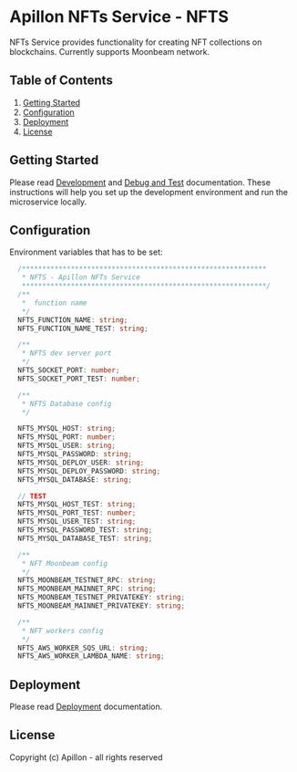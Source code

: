 # Apillon NFTs Service - NFTS

NFTs Service provides functionality for creating NFT collections on blockchains. Currently supports Moonbeam network.

## Table of Contents

1. [Getting Started](#getting-started)
2. [Configuration](#configuration)
3. [Deployment](#deployment)
4. [License](#license)

## Getting Started

Please read [Development](../../docs/development.md) and [Debug and Test](../../docs/debug-and-test.md) documentation. These instructions will help you set up the development environment and run the microservice locally.

## Configuration

Environment variables that has to be set:

```ts
  /************************************************************
   * NFTS - Apillon NFTs Service
   ************************************************************/
  /**
   *  function name
   */
  NFTS_FUNCTION_NAME: string;
  NFTS_FUNCTION_NAME_TEST: string;

  /**
   * NFTS dev server port
   */
  NFTS_SOCKET_PORT: number;
  NFTS_SOCKET_PORT_TEST: number;

  /**
   * NFTS Database config
   */

  NFTS_MYSQL_HOST: string;
  NFTS_MYSQL_PORT: number;
  NFTS_MYSQL_USER: string;
  NFTS_MYSQL_PASSWORD: string;
  NFTS_MYSQL_DEPLOY_USER: string;
  NFTS_MYSQL_DEPLOY_PASSWORD: string;
  NFTS_MYSQL_DATABASE: string;

  // TEST
  NFTS_MYSQL_HOST_TEST: string;
  NFTS_MYSQL_PORT_TEST: number;
  NFTS_MYSQL_USER_TEST: string;
  NFTS_MYSQL_PASSWORD_TEST: string;
  NFTS_MYSQL_DATABASE_TEST: string;

  /**
   * NFT Moonbeam config
   */
  NFTS_MOONBEAM_TESTNET_RPC: string;
  NFTS_MOONBEAM_MAINNET_RPC: string;
  NFTS_MOONBEAM_TESTNET_PRIVATEKEY: string;
  NFTS_MOONBEAM_MAINNET_PRIVATEKEY: string;

  /**
   * NFT workers config
   */
  NFTS_AWS_WORKER_SQS_URL: string;
  NFTS_AWS_WORKER_LAMBDA_NAME: string;
```

## Deployment

Please read [Deployment](../../docs/deployment.md) documentation.

## License

Copyright (c) Apillon - all rights reserved
